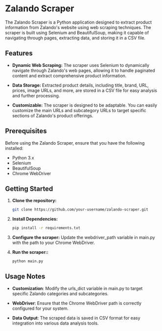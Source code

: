 # Zalando Scraper

The Zalando Scraper is a Python application designed to extract product information from Zalando's website using web scraping techniques. The scraper is built using Selenium and BeautifulSoup, making it capable of navigating through pages, extracting data, and storing it in a CSV file.

## Features

- **Dynamic Web Scraping:** The scraper uses Selenium to dynamically navigate through Zalando's web pages, allowing it to handle paginated content and extract comprehensive product information. 

- **Data Storage:** Extracted product details, including title, brand, URL, prices, image URLs, and more, are stored in a CSV file for easy analysis and further processing.

- **Customizable:** The scraper is designed to be adaptable. You can easily customize the main URLs and subcategory URLs to target specific sections of Zalando's product offerings.

## Prerequisites

Before using the Zalando Scraper, ensure that you have the following installed:

- Python 3.x
- Selenium
- BeautifulSoup
- Chrome WebDriver

## Getting Started

1. **Clone the repository:**

   ```bash
   git clone https://github.com/your-username/zalando-scraper.git


2. **Install Dependencies:**

   ```bash
   pip install -r requirements.txt

3. **Configure the scraper:**
Update the webdriver_path variable in main.py with the path to your Chrome WebDriver.

4. **Run the scraper::**

   ```bash
   python main.py
   

## Usage Notes 
- **Customization**: Modify the urls_dict variable in main.py to target specific Zalando categories and subcategories.

- **WebDriver**: Ensure that the Chrome WebDriver path is correctly configured for your system.

- **Data Output**: The scraped data is saved in CSV format for easy integration into various data analysis tools.
